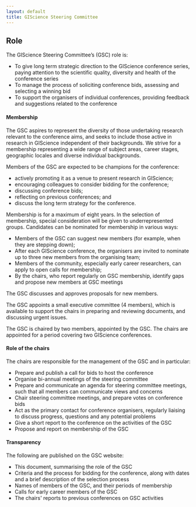 ```yaml
---
layout: default
title: GIScience Steering Committee
---
```


## Role
The GIScience Steering Committee’s (GSC) role is: 

- To give long term strategic direction to the GIScience conference series, paying attention to the scientific quality, diversity and health of the conference series
- To manage the process of soliciting conference bids, assessing and selecting a winning bid
- To support the organisers of individual conferences, providing feedback and suggestions related to the conference

#### Membership
The GSC aspires to represent the diversity of those undertaking research relevant to the conference aims, and seeks to include those active in research in GIScience independent of their backgrounds. We strive for a membership representing a wide range of subject areas, career stages, geographic locales and diverse individual backgrounds. 

Members of the GSC are expected to be champions for the conference: 
- actively promoting it as a venue to present research in GIScience; 
- encouraging colleagues to consider bidding for the conference;
- discussing conference bids;
- reflecting on previous conferences; and
- discuss the long term strategy for the conference. 

Membership is for a maximum of eight years. In the selection of membership, special consideration will be given to underrepresented groups. Candidates can be nominated for membership in various ways:
- Members of the GSC can suggest new members (for example, when they are stepping down);
- After each GIScience conference, the organisers are invited to nominate up to three new members from the organising team;
- Members of the community, especially early career researchers, can apply to open calls for membership;
- By the chairs, who report regularly on GSC membership, identify gaps and propose new members at GSC meetings

The GSC discusses and approves proposals for new members. 

The GSC appoints a small executive committee (4 members), which is available to support the chairs in preparing and reviewing documents, and discussing urgent issues. 

The GSC is chaired by two members, appointed by the GSC. The chairs are appointed for a period covering two GIScience conferences.

#### Role of the chairs
The chairs are responsible for the management of the GSC and in particular:

- Prepare and publish a call for bids to host the conference
- Organise bi-annual meetings of the steering committee
- Prepare and communicate an agenda for steering committee meetings, such that all members can communicate views and concerns
- Chair steering committee meetings, and prepare votes on conference bids
- Act as the primary contact for conference organisers, regularly liaising to discuss progress, questions and any potential problems
- Give a short report to the conference on the activities of the GSC
- Propose and report on membership of the GSC

#### Transparency
The following are published on the GSC website:
- This document, summarising the role of the GSC
- Criteria and the process for bidding for the conference, along with dates and a brief description of the selection process
- Names of members of the GSC, and their periods of membership
- Calls for early career members of the GSC
- The chairs' reports to previous conferences on GSC activities
